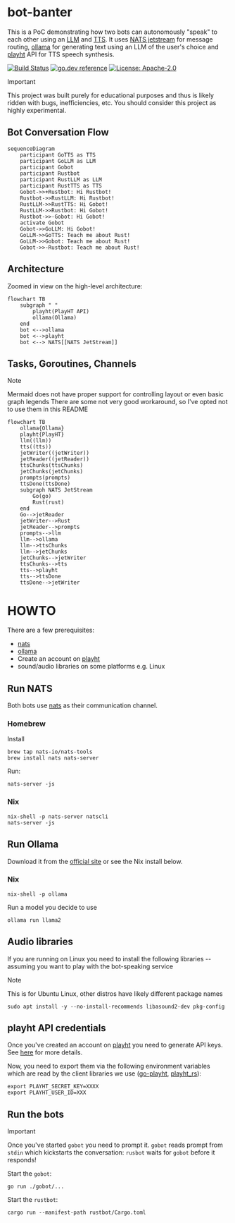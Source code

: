 # bot-banter

This is a PoC demonstrating how two bots can autonomously "speak" to each other using an [LLM](https://en.wikipedia.org/wiki/Large_language_model) and [TTS](https://simple.wikipedia.org/wiki/Text_to_speech).
It uses [NATS jetstream](https://docs.nats.io/nats-concepts/jetstream) for message routing, [ollama](https://ollama.com/) for generating text using an LLM of the user's choice and [playht](https://play.ht) API for TTS speech synthesis.

[![Build Status](https://github.com/milosgajdos/bot-banter/workflows/CI/badge.svg)](https://github.com/milosgajdos/bot-banter/actions?query=workflow%3ACI)
[![go.dev reference](https://img.shields.io/badge/go.dev-reference-007d9c?logo=go&logoColor=white&style=flat-square)](https://pkg.go.dev/github.com/milosgajdos/bot-banter)
[![License: Apache-2.0](https://img.shields.io/badge/License-Apache--2.0-blue.svg)](https://opensource.org/licenses/Apache-2.0)

> [!IMPORTANT]
> This project was built purely for educational purposes and thus is likely ridden with bugs, inefficiencies, etc.
> You should consider this project as highly experimental.

## Bot Conversation Flow

```mermaid
sequenceDiagram
    participant GoTTS as TTS
    participant GoLLM as LLM
    participant Gobot
    participant Rustbot
    participant RustLLM as LLM
    participant RustTTS as TTS
    Gobot->>+Rustbot: Hi Rustbot!
    Rustbot->>RustLLM: Hi Rustbot!
    RustLLM->>RustTTS: Hi Gobot!
    RustLLM->>Rustbot: Hi Gobot!
    Rustbot->>-Gobot: Hi Gobot!
    activate Gobot
    Gobot->>GoLLM: Hi Gobot!
    GoLLM->>GoTTS: Teach me about Rust!
    GoLLM->>Gobot: Teach me about Rust!
    Gobot->>-Rustbot: Teach me about Rust!
```

## Architecture

Zoomed in view on the high-level architecture:

```mermaid
flowchart TB
    subgraph " "
        playht(PlayHT API)
        ollama(Ollama)
    end
    bot <-->ollama
    bot <-->playht
    bot <--> NATS[[NATS JetStream]]
```

## Tasks, Goroutines, Channels

> [!NOTE]
> Mermaid does not have proper support for controlling layout or even basic graph legends
> There are some not very good workaround, so I've opted not to use them in this README

```mermaid
flowchart TB
    ollama{Ollama}
    playht{PlayHT}
    llm((llm))
    tts((tts))
    jetWriter((jetWriter))
    jetReader((jetReader))
    ttsChunks(ttsChunks)
    jetChunks(jetChunks)
    prompts(prompts)
    ttsDone(ttsDone)
    subgraph NATS JetStream
        Go(go)
        Rust(rust)
    end
    Go-->jetReader
    jetWriter-->Rust
    jetReader-->prompts
    prompts-->llm
    llm-->ollama
    llm-->ttsChunks
    llm-->jetChunks
    jetChunks-->jetWriter
    ttsChunks-->tts
    tts-->playht
    tts-->ttsDone
    ttsDone-->jetWriter
```

# HOWTO

There are a few prerequisites:
* [nats](https://nats.io/)
* [ollama](https://ollama.com/)
* Create an account on [playht](https://play.ht/)
* sound/audio libraries on some platforms e.g. Linux

## Run NATS

Both bots use [nats](https://nats.io/) as their communication channel.

### Homebrew

Install
```shell
brew tap nats-io/nats-tools
brew install nats nats-server
```

Run:
```shell
nats-server -js
```

### Nix

```shell
nix-shell -p nats-server natscli
nats-server -js
```

## Run Ollama

Download it from the [official site](https://ollama.com/) or see the Nix install below.

### Nix

```
nix-shell -p ollama
```

Run a model you decide to use
```shell
ollama run llama2
```

## Audio libraries

If you are running on Linux you need to install the following libraries -- assuming you want to play with the bot-speaking service

> [!NOTE]
> This is for Ubuntu Linux, other distros have likely different package names
```shell
sudo apt install -y --no-install-recommends libasound2-dev pkg-config
```

## playht API credentials

Once you've created an account on [playht](https://play.ht) you need to generate API keys.
See [here](https://docs.play.ht/reference/api-authentication) for more details.

Now, you need to export them via the following environment variables which are read by the client libraries we use ([go-playht](https://github.com/milosgajdos/go-playht), [playht_rs](https://github.com/milosgajdos/playht_rs)):
```shell
export PLAYHT_SECRET_KEY=XXXX
export PLAYHT_USER_ID=XXX
```

## Run the bots

> [!IMPORTANT]
> Once you've started `gobot` you need to prompt it.
> `gobot` reads prompt from `stdin` which kickstarts the conversation:
> `rusbot` waits for `gobot` before it responds!

Start the `gobot`:
```shell
go run ./gobot/...
```

Start the `rustbot`:
```shell
cargo run --manifest-path rustbot/Cargo.toml
```



